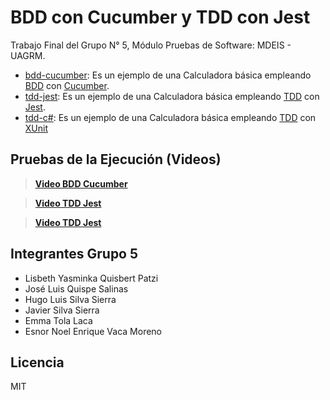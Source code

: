 # BDD con Cucumber y TDD con Jest
Trabajo Final del Grupo N° 5, Módulo Pruebas de Software: MDEIS - UAGRM.

* [bdd-cucumber](/bdd-cucumber): Es un ejemplo de una Calculadora básica empleando [BDD](https://en.wikipedia.org/wiki/Behavior-driven_development) con [Cucumber](https://cucumber.io/docs/cucumber).
* [tdd-jest](/tdd-jest): Es un ejemplo de una Calculadora básica empleando [TDD](https://en.wikipedia.org/wiki/Test-driven_development) con [Jest](https://jestjs.io/docs/getting-started).
* [tdd-c#](/tdd-c#/): Es un ejemplo de una Calculadora básica empleando [TDD](https://en.wikipedia.org/wiki/Test-driven_development) con [XUnit](https://xunit.net/#documentation)

## Pruebas de la Ejecución (Videos)
>**[Video BDD Cucumber](./bdd-cucumber/readme-assets/bdd-cucumber.pm4)**

>**[Video TDD Jest](./tdd-jest/readme-assets/tdd-jest.pm4)**

>**[Video TDD Jest](./tdd-c#/readme-assets/tdd-c#.pm4)**

## Integrantes Grupo 5

* Lisbeth Yasminka Quisbert Patzi 
* José Luis Quispe Salinas 
* Hugo Luis Silva Sierra 
* Javier Silva Sierra 
* Emma Tola Laca 
* Esnor Noel Enrique Vaca Moreno

## Licencia
MIT
